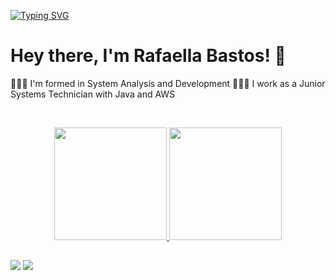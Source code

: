 [![Typing SVG](https://readme-typing-svg.herokuapp.com/?color=04C3CB&size=35&font=Fira+Code&weight=400&center=true&vCenter=true&width=1000&lines=WELCOME!;RAFA'S+CODE)](https://git.io/typing-svg)

<!-- Sobre mim -->
# Hey there, I'm Rafaella Bastos! 👋

👨🏻‍💻 I'm formed in System Analysis and Development
👨🏻‍💻 I work as a Junior Systems Technician with Java and AWS

<!-- Status -->
<br><div align="center">
  <a href="https://github.com/rafaellabastos">
  <img height="180em" src="https://github-readme-stats.vercel.app/api?username=rafaellabastos&show_icons=true&theme=dracula&include_all_commits=true&count_private=true"/>
  <img height="180em" src="https://github-readme-stats.vercel.app/api/top-langs/?username=rafaellabastos&layout=compact&langs_count=7&theme=dracula"/>
</div>

##
<div>
  <a href="https://www.linkedin.com/in/rafaella-bastoss/" target="_blank"><img src="https://img.shields.io/badge/-LinkedIn-%230077B5?style=for-the-badge&logo=linkedin&logoColor=white" target="_blank"></a>
  <a href="https://instagram.com/rafa.baastos" target="_blank"><img src="https://img.shields.io/badge/-Instagram-%23E4405F?style=for-the-badge&logo=instagram&logoColor=white" target="_blank"></a>
</div>
